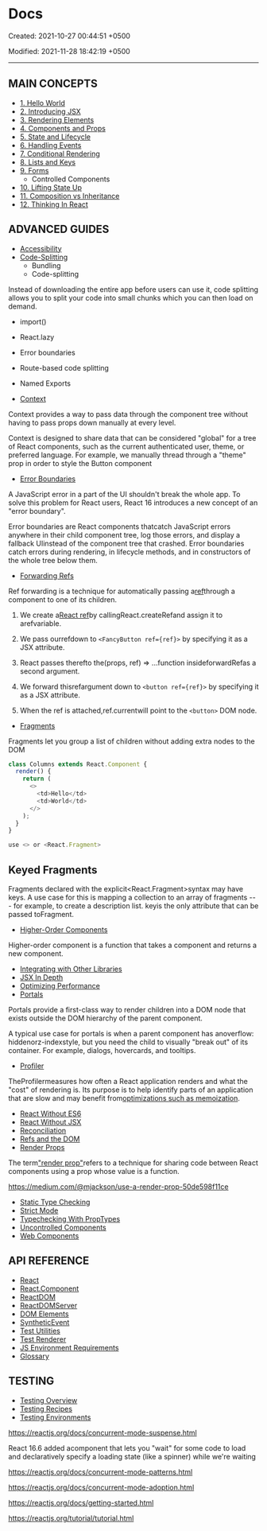 # Docs

Created: 2021-10-27 00:44:51 +0500

Modified: 2021-11-28 18:42:19 +0500

---

## MAIN CONCEPTS

- [1. Hello World](https://reactjs.org/docs/hello-world.html)
- [2. Introducing JSX](https://reactjs.org/docs/introducing-jsx.html)
- [3. Rendering Elements](https://reactjs.org/docs/rendering-elements.html)
- [4. Components and Props](https://reactjs.org/docs/components-and-props.html)
- [5. State and Lifecycle](https://reactjs.org/docs/state-and-lifecycle.html)
- [6. Handling Events](https://reactjs.org/docs/handling-events.html)
- [7. Conditional Rendering](https://reactjs.org/docs/conditional-rendering.html)
- [8. Lists and Keys](https://reactjs.org/docs/lists-and-keys.html)
- [9. Forms](https://reactjs.org/docs/forms.html)
  - Controlled Components
- [10. Lifting State Up](https://reactjs.org/docs/lifting-state-up.html)
- [11. Composition vs Inheritance](https://reactjs.org/docs/composition-vs-inheritance.html)
- [12. Thinking In React](https://reactjs.org/docs/thinking-in-react.html)

## ADVANCED GUIDES

- [Accessibility](https://reactjs.org/docs/accessibility.html)
- [Code-Splitting](https://reactjs.org/docs/code-splitting.html)
  - Bundling
  - Code-splitting

Instead of downloading the entire app before users can use it, code splitting allows you to split your code into small chunks which you can then load on demand.

- import()
- React.lazy
- Error boundaries
- Route-based code splitting
- Named Exports

- [Context](https://reactjs.org/docs/context.html)

Context provides a way to pass data through the component tree without having to pass props down manually at every level.

Context is designed to share data that can be considered "global" for a tree of React components, such as the current authenticated user, theme, or preferred language. For example, we manually thread through a "theme" prop in order to style the Button component

- [Error Boundaries](https://reactjs.org/docs/error-boundaries.html)

A JavaScript error in a part of the UI shouldn't break the whole app. To solve this problem for React users, React 16 introduces a new concept of an "error boundary".

Error boundaries are React components thatcatch JavaScript errors anywhere in their child component tree, log those errors, and display a fallback UIinstead of the component tree that crashed. Error boundaries catch errors during rendering, in lifecycle methods, and in constructors of the whole tree below them.

- [Forwarding Refs](https://reactjs.org/docs/forwarding-refs.html)

Ref forwarding is a technique for automatically passing a[ref](https://reactjs.org/docs/refs-and-the-dom.html)through a component to one of its children.

1. We create a[React ref](https://reactjs.org/docs/refs-and-the-dom.html)by callingReact.createRefand assign it to arefvariable.

2. We pass ourrefdown to `<FancyButton ref={ref}>` by specifying it as a JSX attribute.

3. React passes therefto the(props, ref) => ...function insideforwardRefas a second argument.

4. We forward thisrefargument down to `<button ref={ref}>` by specifying it as a JSX attribute.

5. When the ref is attached,ref.currentwill point to the `<button>` DOM node.

- [Fragments](https://reactjs.org/docs/fragments.html)

Fragments let you group a list of children without adding extra nodes to the DOM

```js
class Columns extends React.Component {
  render() {
    return (
      <>
        <td>Hello</td>
        <td>World</td>
      </>
    );
  }
}

use <> or <React.Fragment>
```

## Keyed Fragments

Fragments declared with the explicit<React.Fragment>syntax may have keys. A use case for this is mapping a collection to an array of fragments --- for example, to create a description list. keyis the only attribute that can be passed toFragment.

- [Higher-Order Components](https://reactjs.org/docs/higher-order-components.html)

Higher-order component is a function that takes a component and returns a new component.

- [Integrating with Other Libraries](https://reactjs.org/docs/integrating-with-other-libraries.html)
- [JSX In Depth](https://reactjs.org/docs/jsx-in-depth.html)
- [Optimizing Performance](https://reactjs.org/docs/optimizing-performance.html)
- [Portals](https://reactjs.org/docs/portals.html)

Portals provide a first-class way to render children into a DOM node that exists outside the DOM hierarchy of the parent component.

A typical use case for portals is when a parent component has anoverflow: hiddenorz-indexstyle, but you need the child to visually "break out" of its container. For example, dialogs, hovercards, and tooltips.

- [Profiler](https://reactjs.org/docs/profiler.html)

TheProfilermeasures how often a React application renders and what the "cost" of rendering is. Its purpose is to help identify parts of an application that are slow and may benefit from[optimizations such as memoization](https://reactjs.org/docs/hooks-faq.html#how-to-memoize-calculations).

- [React Without ES6](https://reactjs.org/docs/react-without-es6.html)
- [React Without JSX](https://reactjs.org/docs/react-without-jsx.html)
- [Reconciliation](https://reactjs.org/docs/reconciliation.html)
- [Refs and the DOM](https://reactjs.org/docs/refs-and-the-dom.html)
- [Render Props](https://reactjs.org/docs/render-props.html)

The term["render prop"](https://cdb.reacttraining.com/use-a-render-prop-50de598f11ce)refers to a technique for sharing code between React components using a prop whose value is a function.

<https://medium.com/@mjackson/use-a-render-prop-50de598f11ce>

- [Static Type Checking](https://reactjs.org/docs/static-type-checking.html)
- [Strict Mode](https://reactjs.org/docs/strict-mode.html)
- [Typechecking With PropTypes](https://reactjs.org/docs/typechecking-with-proptypes.html)
- [Uncontrolled Components](https://reactjs.org/docs/uncontrolled-components.html)
- [Web Components](https://reactjs.org/docs/web-components.html)

## API REFERENCE

- [React](https://reactjs.org/docs/react-api.html)
- [React.Component](https://reactjs.org/docs/react-component.html)
- [ReactDOM](https://reactjs.org/docs/react-dom.html)
- [ReactDOMServer](https://reactjs.org/docs/react-dom-server.html)
- [DOM Elements](https://reactjs.org/docs/dom-elements.html)
- [SyntheticEvent](https://reactjs.org/docs/events.html)
- [Test Utilities](https://reactjs.org/docs/test-utils.html)
- [Test Renderer](https://reactjs.org/docs/test-renderer.html)
- [JS Environment Requirements](https://reactjs.org/docs/javascript-environment-requirements.html)
- [Glossary](https://reactjs.org/docs/glossary.html)

## TESTING

- [Testing Overview](https://reactjs.org/docs/testing.html)
- [Testing Recipes](https://reactjs.org/docs/testing-recipes.html)
- [Testing Environments](https://reactjs.org/docs/testing-environments.html)

<https://reactjs.org/docs/concurrent-mode-suspense.html>

React 16.6 added a<Suspense>component that lets you "wait" for some code to load and declaratively specify a loading state (like a spinner) while we're waiting

<https://reactjs.org/docs/concurrent-mode-patterns.html>

<https://reactjs.org/docs/concurrent-mode-adoption.html>

<https://reactjs.org/docs/getting-started.html>

<https://reactjs.org/tutorial/tutorial.html>
